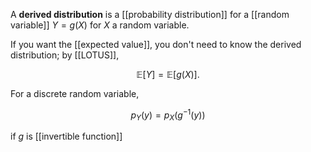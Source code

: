 A **derived distribution** is a [[probability distribution]] for a [[random variable]] $Y = g(X)$ for $X$ a random variable. 

If you want the [[expected value]], you don't need to know the derived distribution; by [[LOTUS]],

$$
\mathbb{E}[Y] = \mathbb{E}[g(X)].
$$

For a discrete random variable,

$$
p_Y(y) = p_X(g^{-1}(y))
$$

if $g$ is [[invertible function]]